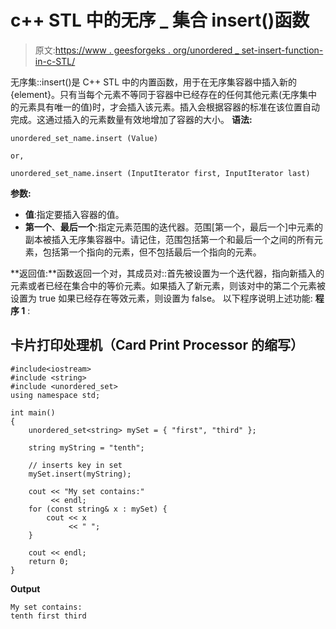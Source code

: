 # c++ STL 中的无序 _ 集合 insert()函数

> 原文:[https://www . geesforgeks . org/unordered _ set-insert-function-in-c-STL/](https://www.geeksforgeeks.org/unordered_set-insert-function-in-c-stl/)

无序集::insert()是 C++ STL 中的内置函数，用于在无序集容器中插入新的{element}。只有当每个元素不等同于容器中已经存在的任何其他元素(无序集中的元素具有唯一的值)时，才会插入该元素。插入会根据容器的标准在该位置自动完成。这通过插入的元素数量有效地增加了容器的大小。
**语法:**

```
unordered_set_name.insert (Value)

or,

unordered_set_name.insert (InputIterator first, InputIterator last)
```

**参数:**

*   **值**:指定要插入容器的值。
*   **第一个**、**最后一个**:指定元素范围的迭代器。范围[第一个，最后一个]中元素的副本被插入无序集容器中。请记住，范围包括第一个和最后一个之间的所有元素，包括第一个指向的元素，但不包括最后一个指向的元素。

**返回值:**函数返回一个对，其成员对::首先被设置为一个迭代器，指向新插入的元素或者已经在集合中的等价元素。如果插入了新元素，则该对中的第二个元素被设置为 true 如果已经存在等效元素，则设置为 false。
以下程序说明上述功能:
**程序 1** :

## 卡片打印处理机（Card Print Processor 的缩写）

```
#include<iostream>
#include <string>
#include <unordered_set>
using namespace std;

int main()
{
    unordered_set<string> mySet = { "first", "third" };

    string myString = "tenth";

    // inserts key in set
    mySet.insert(myString);

    cout << "My set contains:"
         << endl;
    for (const string& x : mySet) {
        cout << x
             << " ";
    }

    cout << endl;
    return 0;
}
```

**Output**

```
My set contains:
tenth first third 
```